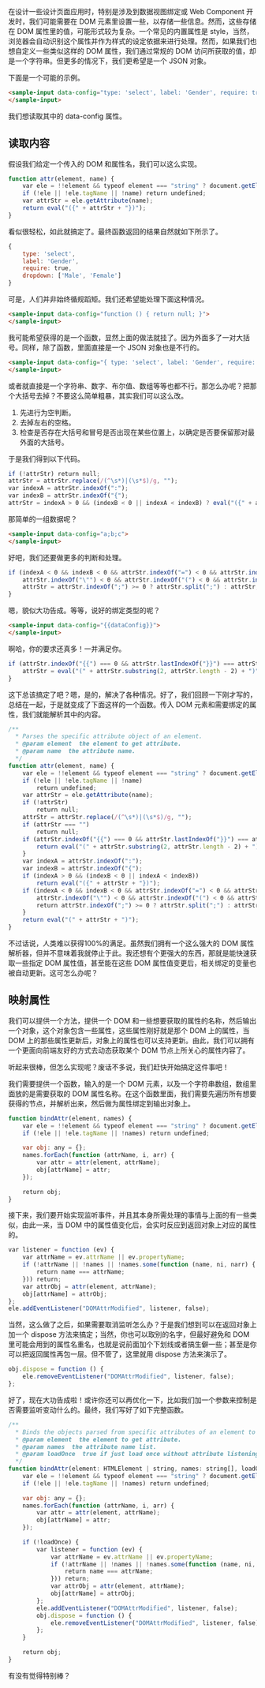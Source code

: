 在设计一些设计页面应用时，特别是涉及到数据视图绑定或 Web Component 开发时，我们可能需要在 DOM 元素里设置一些，以存储一些信息。然而，这些存储在 DOM 属性里的值，可能形式较为复杂。一个常见的内置属性是 style，当然，浏览器会自动识别这个属性并作为样式的设定依据来进行处理。然而，如果我们也想自定义一些类似这样的 DOM 属性，我们通过常规的 DOM 访问所获取的值，却是一个字符串。但更多的情况下，我们更希望是一个 JSON 对象。

下面是一个可能的示例。

```html
<sample-input data-config="type: 'select', label: 'Gender', require: true, dropdown: [ 'Male', 'Female' ]">  
</sample-input>
```

我们想读取其中的 data-config 属性。

## 读取内容

假设我们给定一个传入的 DOM 和属性名，我们可以这么实现。

```javascript
function attr(element, name) {  
    var ele = !!element && typeof element === "string" ? document.getElementById(element) : element;  
    if (!ele || !ele.tagName || !name) return undefined;  
    var attrStr = ele.getAttribute(name);  
    return eval("({" + attrStr + "})");  
}
```

看似很轻松，如此就搞定了。最终函数返回的结果自然就如下所示了。

```javascript
{  
    type: 'select',  
    label: 'Gender',  
    require: true,  
    dropdown: ['Male', 'Female']  
}
```

可是，人们并非始终循规蹈矩。我们还希望能处理下面这种情况。

```html
<sample-input data-config="function () { return null; }">  
</sample-input>
```

我可能希望获得的是一个函数，显然上面的做法就挂了。因为外面多了一对大括号。同样，除了函数，里面直接是一个 JSON 对象也是不行的。

```html
<sample-input data-config="{ type: 'select', label: 'Gender', require: true, dropdown: [ 'Male', 'Female' ] }">  
</sample-input>
```

或者就直接是一个字符串、数字、布尔值、数组等等也都不行。那怎么办呢？把那个大括号去掉？不要这么简单粗暴，其实我们可以这么改。

1. 先进行为空判断。
2. 去掉左右的空格。
3. 检查是否存在大括号和冒号是否出现在某些位置上，以确定是否要保留那对最外面的大括号。

于是我们得到以下代码。

```javascript
if (!attrStr) return null;  
attrStr = attrStr.replace(/(^\s*)|(\s*$)/g, "");  
var indexA = attrStr.indexOf(":");  
var indexB = attrStr.indexOf("{");  
attrStr = indexA > 0 && (indexB < 0 || indexA < indexB) ? eval("({" + attrStr + "})") : eval("(" + attrStr + ")");
```

那简单的一组数据呢？

```html
<sample-input data-config="a;b;c">  
</sample-input>
```

好吧，我们还要做更多的判断和处理。

```javascript
if (indexA < 0 && indexB < 0 && attrStr.indexOf("=") < 0 && attrStr.indexOf("'") < 0 &&  
    attrStr.indexOf("\"") < 0 && attrStr.indexOf("(") < 0 && attrStr.indexOf(")") < 0 && attrStr.indexOf(" ") > 0) {  
    attrStr = attrStr.indexOf(";") >= 0 ? attrStr.split(";") : attrStr;  
}
```

嗯，貌似大功告成。等等，说好的绑定类型的呢？

```html
<sample-input data-config="{{dataConfig}}">  
</sample-input>
```

啊哈，你的要求还真多！一并满足你。

```javascript
if (attrStr.indexOf("{{") === 0 && attrStr.lastIndexOf("}}") === attrStr.length - 2 && attrStr.length > 4) {  
    attrStr = eval("(" + attrStr.substring(2, attrStr.length - 2) + ")");  
}
```

这下总该搞定了吧？嗯，是的，解决了各种情况。好了，我们回顾一下刚才写的，总结在一起，于是就变成了下面这样的一个函数。传入 DOM 元素和需要绑定的属性，我们就能解析其中的内容。

```javascript
/** 
  * Parses the specific attribute object of an element. 
  * @param element  the element to get attribute. 
  * @param name  the attribute name. 
  */  
function attr(element, name) {  
    var ele = !!element && typeof element === "string" ? document.getElementById(element) : element;  
    if (!ele || !ele.tagName || !name)  
        return undefined;  
    var attrStr = ele.getAttribute(name);  
    if (!attrStr)  
        return null;  
    attrStr = attrStr.replace(/(^\s*)|(\s*$)/g, "");  
    if (attrStr === "")  
        return null;  
    if (attrStr.indexOf("{{") === 0 && attrStr.lastIndexOf("}}") === attrStr.length - 2 && attrStr.length > 4) {  
        return eval("(" + attrStr.substring(2, attrStr.length - 2) + ")");  
    }  
    var indexA = attrStr.indexOf(":");  
    var indexB = attrStr.indexOf("{");  
    if (indexA > 0 && (indexB < 0 || indexA < indexB))  
        return eval("({" + attrStr + "})");  
    if (indexA < 0 && indexB < 0 && attrStr.indexOf("=") < 0 && attrStr.indexOf("'") < 0 &&  
        attrStr.indexOf("\"") < 0 && attrStr.indexOf("(") < 0 && attrStr.indexOf(")") < 0 && attrStr.indexOf(" ") > 0) {  
        return attrStr.indexOf(";") >= 0 ? attrStr.split(";") : attrStr;  
    }  
    return eval("(" + attrStr + ")");  
}
```

不过话说，人类难以获得100%的满足。虽然我们拥有一个这么强大的 DOM 属性解析器，但并不意味着我就停止于此。我还想有个更强大的东西，那就是能快速获取一些指定 DOM 属性值，甚至能在这些 DOM 属性值变更后，相关绑定的变量也被自动更新。这可怎么办呢？

## 映射属性

我们可以提供一个方法，提供一个 DOM 和一些想要获取的属性的名称，然后输出一个对象，这个对象包含一些属性，这些属性刚好就是那个 DOM 上的属性，当 DOM 上的那些属性更新后，对象上的属性也可以支持更新。由此，我们可以拥有一个更面向前端友好的方式去动态获取某个 DOM 节点上所关心的属性内容了。

听起来很棒，但怎么实现呢？废话不多说，我们赶快开始搞定这件事吧！

我们需要提供一个函数，输入的是一个 DOM 元素，以及一个字符串数组，数组里面放的是需要获取的 DOM 属性名称。在这个函数里面，我们需要先遍历所有想要获得的节点，并解析出来，然后做为属性绑定到输出对象上。

```javascript
function bindAttr(element, names) {  
    var ele = !!element && typeof element === "string" ? document.getElementById(element) : element as HTMLElement;  
    if (!ele || !ele.tagName || !names) return undefined;  
   
    var obj: any = {};  
    names.forEach(function (attrName, i, arr) {  
        var attr = attr(element, attrName);  
        obj[attrName] = attr;  
    });  
   
    return obj;  
}  
```

接下来，我们要开始实现监听事件，并且其本身所需处理的事情与上面的有一些类似，由此一来，当 DOM 中的属性值变化后，会实时反应到返回对象上对应的属性的。

```javascript
var listener = function (ev) {  
    var attrName = ev.attrName || ev.propertyName;  
    if (!attrName || !names || !names.some(function (name, ni, narr) {  
        return name === attrName;  
    })) return;  
    var attrObj = attr(element, attrName);  
    obj[attrName] = attrObj;  
};  
ele.addEventListener("DOMAttrModified", listener, false);
```

当然，这么做了之后，如果需要取消监听怎么办？于是我们想到可以在返回对象上加一个 dispose 方法来搞定；当然，你也可以取别的名字，但最好避免和 DOM 里可能会用到的属性名重名，也就是说前面加个下划线或者搞生僻一些；甚至是你可以把返回属性再包一层。但不管了，这里就用 dispose 方法来演示了。

```javascript
obj.dispose = function () {  
    ele.removeEventListener("DOMAttrModified", listener, false);  
};
```

好了，现在大功告成啦！或许你还可以再优化一下，比如我们加一个参数来控制是否需要监听变动什么的。最终，我们写好了如下完整函数。

```javascript
/** 
  * Binds the objects parsed from specific attributes of an element to an object as its properties. 
  * @param element  the element to get attribute. 
  * @param names  the attribute name list. 
  * @param loadOnce  true if just load once without attribute listening; otherwise, false. 
  */  
function bindAttr(element: HTMLElement | string, names: string[], loadOnce = false) {  
    var ele = !!element && typeof element === "string" ? document.getElementById(element) : element as HTMLElement;  
    if (!ele || !ele.tagName || !names) return undefined;  
   
    var obj: any = {};  
    names.forEach(function (attrName, i, arr) {  
        var attr = attr(element, attrName);  
        obj[attrName] = attr;  
    });  
   
    if (!loadOnce) {  
        var listener = function (ev) {  
            var attrName = ev.attrName || ev.propertyName;  
            if (!attrName || !names || !names.some(function (name, ni, narr) {  
                return name === attrName;  
            })) return;  
            var attrObj = attr(element, attrName);  
            obj[attrName] = attrObj;  
        };  
        ele.addEventListener("DOMAttrModified", listener, false);  
        obj.dispose = function () {  
            ele.removeEventListener("DOMAttrModified", listener, false);  
        };  
    }  
   
    return obj;  
}
```

有没有觉得特别棒？
